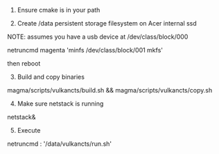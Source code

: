 1. Ensure cmake is in your path

2. Create /data persistent storage filesystem on Acer internal ssd

NOTE: assumes you have a usb device at /dev/class/block/000

netruncmd magenta 'minfs /dev/class/block/001 mkfs'

then reboot

3. Build and copy binaries

magma/scripts/vulkancts/build.sh && magma/scripts/vulkancts/copy.sh

4. Make sure netstack is running

netstack&

5. Execute

netruncmd : '/data/vulkancts/run.sh'
